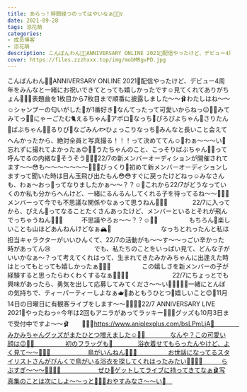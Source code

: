 ```yaml
---
title: あらっ！時間経つのってはやいなぁ🧚🏻‍♀️
date: 2021-09-28
tags: 涼花萌
categories: 
- 成员博客
- 涼花萌
description: こんばんわん🐶🌼ANNIVERSARY ONLINE 2021🌼配信やったけど、デビュー4周年をみんなと一緒にお祝いできてとっても嬉しかったです☺️見てくれてありがちょん🧚🏻‍♀️表題曲を1枚目から7枚目まで順番に披露しまし...
cover: https://files.zzzhxxx.top/img/mobMRgvPD.jpg 
---
```


﻿﻿﻿﻿こんばんわん🐶🌼ANNIVERSARY ONLINE 2021🌼配信やったけど、デビュー4周年をみんなと一緒にお祝いできてとっても嬉しかったです☺️見てくれてありがちょん🧚🏻‍♀️表題曲を1枚目から7枚目まで順番に披露しました〜〜🩰わたしはね〜〜☺️シャンプーの匂いがした🧴が1番好き🌸なんてったって可愛いからねっ😉💓💓みてみてっ📸💓にゃーごたむ🐈えるちゃん🍰アポロ🍜なっち🧋ぴろぴよちゃん🍳さりたん🐨ばぶちゃん👼🏻るりぴ🐸なごみん🐟ひょっこりなっち🍓みんなと長いこと会えてへんかったから、絶対全員と写真撮る！！！って決めててん☺️💓わぁ〜〜〜い💓忘れずに撮れてよかったぁ😊💓💓うたちゃんのこと、こっそりばぶちゃん👼🏻って呼んでるの内緒な🤫そうそう🧚🏻‍♀️22/7の新メンバーオーディションが開催されてます〜〜😳も〜〜〜〜〜〜〜🐄🐄🐄びっくり🌰初めて新メンバーオーディションしますって聞いた時は目ん玉飛び出たもん😳😳すぐに戻ったけどねっ☺️みなさんも、わぁ〜おっ🤭ってなりましたかぁ〜〜？？☺️💓これから22/7がどうなっていくのか私も分からへんけど、一緒にるんるんしてくれる子を待ってるね〜〜🧚🏻‍♀️メンバーって今でも不思議な関係やなぁって思うねん🧚🏻‍♀️　　　　22/7に入ってから、ぴえん🥺ってなることたくさんあったけど、メンバーといるとそれが飛んでっちゃうねん🧚🏻‍♀️　　　不思議やろぉ〜〜？？☺️💓💓　　　　　もちろん💓楽しいことも山ほどあんねんけどなぁ🏔💓　　　　　　　　なっちとれったんと私は担当キャラクターがいいひんくて、22/7の活動がも〜〜す〜〜っごい辛かった時があってん😢　　　　　　　でも、私たちのことをいっぱい見て、どんな子がいいかなぁ〜？って考えてくれはって、生まれてきたみかみちゃんに出逢えた時はとってもとっても嬉しかったぁ🥰💓💓　　　　　この嬉しさを新メンバーの子が経験すると思ったらわくわくするなぁ🧚🏻‍♀️🌼　　　　　　　22/7にちょっとでも興味があったら、勇気を出して応募してみてくださ〜〜い🧚🏻‍♀️💓💓一緒にとんぼの気持ちで、ティーパーティーしよなぁ🫖💙あともうひとつ🌼嬉しいこと😊💓11月14日の日曜日に有観客ライブをします〜〜🤗💓💓🌸22/7 ANNIVERSARY LIVE 2021🌸やったねっ⭐️今年は2回もアニラがあってラッキー🧚🏻‍♀️グッズも10月3日まで受付中ですよ〜〜🩰　　👩🏻‍🌾https://www.aniplexplus.com/bsLPmLjA🥕　　　　みかみちゃんグッズがまたひとつ増えました☺️💓💓　　　　なんや？この可愛い顔は😉💓💓　　　　　初のフラッグも🚩　　　　浴衣着せてもらったんやけど、よく見て〜〜🥺💓💓　　　　　　鳥がいんねん🐥💓💓　　　　　お世話になってるスタイリストさんがぴんくで鳥がいる浴衣を探してくれはったみたい🥺💓💓💓　　　らぶすぎ〜〜〜🥰💓💓💓　　　　　　ぜひ💓ゲットしてライブに持ってきてなぁ🩰写真集のことは次にしよ〜〜っと🧚🏻‍♀️おやすみなさ〜〜い🌝　


